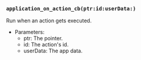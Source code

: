 ### `application_on_action_cb(ptr:id:userData:)`

Run when an action gets executed.
- Parameters:
  - ptr: The pointer.
  - id: The action's id.
  - userData: The app data.
